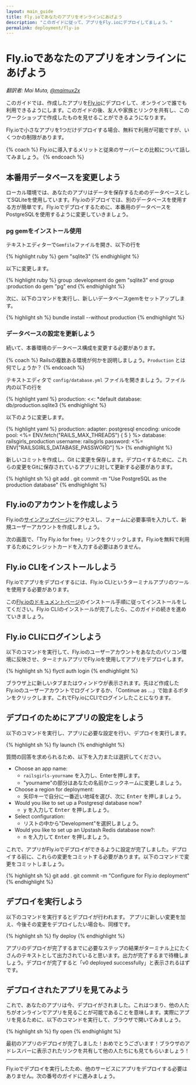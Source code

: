 ```yaml
---
layout: main_guide
title: Fly.ioであなたのアプリをオンラインにあげよう
description: "このガイドに従って、アプリをFly.ioにデプロイしてましょう。"
permalink: deployment/fly-io
---
```


# Fly.ioであなたのアプリをオンラインにあげよう

*翻訳者: Mai Muta, [@maimux2x](https://twitter.com/maimux2x)*

このガイドでは、作成したアプリを[Fly.io](https://fly.io/)にデプロイして、オンラインで誰でも利用できるようにします。このガイドの後、友人や家族とリンクを共有し、このワークショップで作成したものを見せることができるようになります。

Fly.ioで小さなアプリを1つだけデプロイする場合、無料で利用が可能ですが、いくつかの制限があります。

{% coach %}
Fly.ioに導入するメリットと従来のサーバーとの比較について話してみましょう。
{% endcoach %}

## 本番用データベースを変更しよう

ローカル環境では、あなたのアプリはデータを保存するためのデータベースとしてSQLiteを使用しています。Fly.ioのデプロイでは、別のデータベースを使用する方が簡単です。Fly.ioでデプロイするために、本番用のデータベースをPostgreSQLを使用するように変更していきましょう。

### pg gemをインストール使用

テキストエディターで`Gemfile`ファイルを開き、以下の行を

{% highlight ruby %}
gem "sqlite3"
{% endhighlight %}

以下に変更します。

{% highlight ruby %}
group :development do
  gem "sqlite3"
end
group :production do
  gem "pg"
end
{% endhighlight %}

次に、以下のコマンドを実行し、新しいデータベースgemをセットアップします。

{% highlight sh %}
bundle install --without production
{% endhighlight %}

### データベースの設定を更新しよう

続いて、本番環境のデータベース構成を変更する必要があります。

{% coach %}
Railsの複数ある環境が何かを説明しましょう。`Production` とは何でしょうか？
{% endcoach %}

テキストエディタで `config/database.yml` ファイルを開きましょう。ファイル内の以下の行を

{% highlight yaml %}
production:
  <<: *default
  database: db/production.sqlite3
{% endhighlight %}

以下のように変更します。

{% highlight yaml %}
production:
  adapter: postgresql
  encoding: unicode
  pool: <%= ENV.fetch("RAILS_MAX_THREADS") { 5 } %>
  database: railsgirls_production
  username: railsgirls
  password: <%= ENV["RAILSGIRLS_DATABASE_PASSWORD"] %>
{% endhighlight %}

新しいコミットを作成し、Git に変更を保存します。デプロイするために、これらの変更をGitに保存されているアプリに対して更新する必要があります。

{% highlight sh %}
git add .
git commit -m "Use PostgreSQL as the production database"
{% endhighlight %}

## Fly.ioのアカウントを作成しよう

Fly.ioの[サインアップページ](https://fly.io/app/sign-up)にアクセスし、フォームに必要事項を入力して、新規ユーザーアカウントを作成しましょう。

次の画面で、「Try Fly.io for free」リンクをクリックします。Fly.ioを無料で利用するためにクレジットカードを入力する必要はありません。

## Fly.io CLIをインストールしよう

Fly.ioでアプリをデプロイするには、Fly.io CLIというターミナルアプリのツールを使用する必要があります。

この[Fly.ioのドキュメントページ](https://fly.io/docs/hands-on/install-flyctl/)のインストール手順に従ってインストールをしてください。Fly.io CLIのインストールが完了したら、このガイドの続きを進めていきましょう。

## Fly.io CLIにログインしよう

以下のコマンドを実行して、Fly.ioのユーザーアカウントをあなたのパソコン環境に反映させ、ターミナルアプリでFly.ioを使用してアプリをデプロイします。

{% highlight sh %}
flyctl auth login
{% endhighlight %}

ブラウザ上に新しいタブまたはウィンドウが表示されます。先ほど作成したFly.ioのユーザーアカウントでログインするか、「Continue as ...」で始まるボタンをクリックします。これでFly.ioにCLIでログインしたことになります。

## デプロイのためにアプリの設定をしよう

以下のコマンドを実行し、アプリに必要な設定を行い、デプロイを実行します。

{% highlight sh %}
fly launch
{% endhighlight %}

質問の回答を求められるため、以下を入力または選択してください。

- Choose an app name:
    - `railsgirls-yourname` を入力し、Enterを押します。
    - "yourname"の部分はあなたの名前かニックネームに変更しましょう。
- Choose a region for deployment:
    - 矢印キーで自分に一番近い地域を選び、次に <kbd>Enter</kbd> を押しましょう。
- Would you like to set up a Postgresql database now?
    - <kbd>y</kbd> を入力して <kbd>Enter</kbd> を押しましょう。
- Select configuration:
    - リストの中から"Development"を選択しましょう。 
- Would you like to set up an Upstash Redis database now?:
    - <kbd>n</kbd> を入力して <kbd>Enter</kbd> を押しましょう。

これで、アプリがFly.ioでデプロイができるように設定が完了しました。デプロイする前に、これらの変更をコミットする必要があります。以下のコマンドで変更をコミットしましょう。

{% highlight sh %}
git add .
git commit -m "Configure for Fly.io deployment"
{% endhighlight %}

## デプロイを実行しよう

以下のコマンドを実行するとデプロイが行われます。
アプリに新しい変更を加え、今後その変更をデプロイしたい場合も、同様です。

{% highlight sh %}
fly deploy
{% endhighlight %}

アプリのデプロイが完了するまでに必要なステップの結果がターミナル上にたくさんのテキストとして出力されていると思います。出力が完了するまで待機しましょう。デプロイが完了すると「v0 deployed successfully」と表示されるはずです。

## デプロイされたアプリを見てみよう

これで、あなたのアプリは今、デプロイがされました。これはつまり、他の人たちがオンラインでアプリを見ることが可能であることを意味します。実際にアプリを見るために、以下のコマンドを実行して、ブラウザで開いてみましょう。

{% highlight sh %}
fly open
{% endhighlight %}

最初のアプリのデプロイが完了しました！おめでとうございます！ブラウザのアドレスバーに表示されたリンクを共有して他の人たちにも見てもらいましょう！

---

Fly.ioでデプロイを実行したため、他のサービスにアプリをデプロイする必要はありません。次の番号のガイドに進みましょう。

